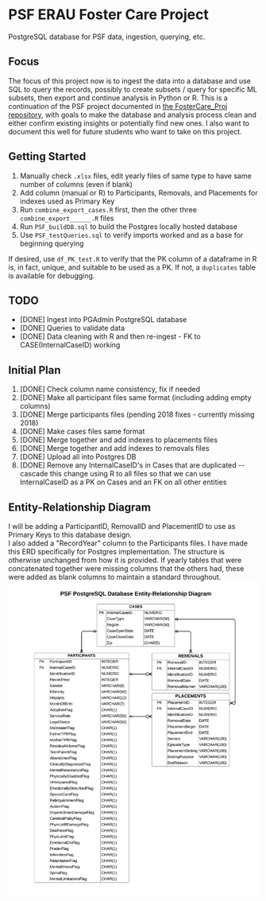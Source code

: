 # PSF ERAU Foster Care Project
 PostgreSQL database for PSF data, ingestion, querying, etc.
 
 ## Focus
 The focus of this project now is to ingest the data into a database and use SQL to query
 the records, possibly to create subsets / query for specific ML subsets, then export and
 continue analysis in Python or R.  This is a continuation of the PSF project documented in
 [the FosterCare_Proj repository](https://github.com/mathemacode/FosterCare_Project), with goals
 to make the database and analysis process clean and either confirm existing insights or
 potentially find new ones.  I also want to document this well for future students who want to
 take on this project.
 
 ## Getting Started
 1. Manually check `.xlsx` files, edit yearly files of same type to have same number of columns (even if blank)
 2. Add column (manual or R) to Participants, Removals, and Placements for indexes used as Primary Key
 3. Run `combine_export_cases.R` first, then the other three `combine_export______.R` files
 4. Run `PSF_buildDB.sql` to build the Postgres locally hosted database
 5. Use `PSF_testQueries.sql` to verify imports worked and as a base for beginning querying
 
 If desired, use `df_PK_test.R` to verify that the PK column of a dataframe in R is, in fact, unique, and
 suitable to be used as a PK.  If not, a `duplicates` table is available for debugging.
 
 ## TODO
 - [DONE] Ingest into PGAdmin PostgreSQL database
 - [DONE] Queries to validate data
 - [DONE] Data cleaning with R and then re-ingest - FK to CASE(InternalCaseID) working
 
 ## Initial Plan
 1. [DONE] Check column name consistency, fix if needed
 2. [DONE] Make all participant files same format (including adding empty columns)
 3. [DONE] Merge participants files (pending 2018 fixes - currently missing 2018)
 4. [DONE] Make cases files same format
 5. [DONE] Merge together and add indexes to placements files
 6. [DONE] Merge together and add indexes to removals files
 7. [DONE] Upload all into Postgres DB
 8. [DONE] Remove any InternalCaseID's in Cases that are duplicated -- cascade this change using R to all files
 so that we can use InternalCaseID as a PK on Cases and an FK on all other entities
 
 ## Entity-Relationship Diagram
 I will be adding a ParticipantID, RemovalID and PlacementID to use as Primary Keys to this database design.  
 I also added a "RecordYear" column to the Participants files. I have made this ERD specifically for Postgres 
 implementation.  The structure is otherwise unchanged from how it is provided.  If yearly tables that were
 concatenated together were missing columns that the others had, these were added as blank columns to maintain
 a standard throughout.
 ![ERD](./docs/PSF_ERD.png)
